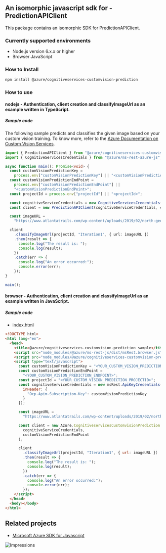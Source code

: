 ## An isomorphic javascript sdk for - PredictionAPIClient

This package contains an isomorphic SDK for PredictionAPIClient.

### Currently supported environments

- Node.js version 6.x.x or higher
- Browser JavaScript

### How to Install

```bash
npm install @azure/cognitiveservices-customvision-prediction
```

### How to use

#### nodejs - Authentication, client creation and classifyImageUrl as an example written in TypeScript.

##### Sample code
The following sample predicts and classifies the given image based on your custom vision training. To know more, refer to the [Azure Documentation on Custom Vision Services](https://docs.microsoft.com/en-us/azure/cognitive-services/custom-vision-service/home).

```typescript
import { PredictionAPIClient } from "@azure/cognitiveservices-customvision-prediction";
import { CognitiveServicesCredentials } from "@azure/ms-rest-azure-js";

async function main(): Promise<void> {
  const customVisionPredictionKey =
    process.env["customVisionPredictionKey"] || "<customVisionPredictionKey>";
  const customVisionPredictionEndPoint =
    process.env["customVisionPredictionEndPoint"] ||
    "<customVisionPredictionEndPoint>";
  const projectId = process.env["projectId"] || "<projectId>";

  const cognitiveServiceCredentials = new CognitiveServicesCredentials(customVisionPredictionKey);
  const client = new PredictionAPIClient(cognitiveServiceCredentials, customVisionPredictionEndPoint);

  const imageURL =
    "https://www.atlantatrails.com/wp-content/uploads/2019/02/north-georgia-waterfalls-1024x683.jpg";

  client
    .classifyImageUrl(projectId, "Iteration1", { url: imageURL })
    .then(result => {
      console.log("The result is: ");
      console.log(result);
    })
    .catch(err => {
      console.log("An error occurred:");
      console.error(err);
    });
}

main();
```

#### browser - Authentication, client creation and classifyImageUrl  as an example written in JavaScript.

##### Sample code

- index.html
```html
<!DOCTYPE html>
<html lang="en">
  <head>
    <title>@azure/cognitiveservices-customvision-prediction sample</title>
    <script src="node_modules/@azure/ms-rest-js/dist/msRest.browser.js"></script>
    <script src="node_modules/@azure/cognitiveservices-customvision-prediction/dist/cognitiveservices-customvision-prediction.js"></script>
    <script type="text/javascript">
      const customVisionPredictionKey = "<YOUR_CUSTOM_VISION_PREDICTION_KEY>";
      const customVisionPredictionEndPoint =
        "<YOUR_CUSTOM_VISION_PREDICTION_ENDPOINT>";
      const projectId = "<YOUR_CUSTOM_VISION_PREDICTION_PROJECTID>";
      const cognitiveServiceCredentials = new msRest.ApiKeyCredentials({
        inHeader: {
          "Ocp-Apim-Subscription-Key": customVisionPredictionKey
        }
      });

      const imageURL =
        "https://www.atlantatrails.com/wp-content/uploads/2019/02/north-georgia-waterfalls-1024x683.jpg";

      const client = new Azure.CognitiveservicesCustomvisionPrediction.PredictionAPIClient(
        cognitiveServiceCredentials,
        customVisionPredictionEndPoint
      );

      client
        .classifyImageUrl(projectId, "Iteration1", { url: imageURL })
        .then(result => {
          console.log("The result is: ");
          console.log(result);
        })
        .catch(err => {
          console.log("An error occurred:");
          console.error(err);
        });
    </script>
  </head>
  <body></body>
</html>
```

## Related projects

- [Microsoft Azure SDK for Javascript](https://github.com/Azure/azure-sdk-for-js)

![Impressions](https://azure-sdk-impressions.azurewebsites.net/api/impressions/azure-sdk-for-js%2Fsdk%2Fcognitiveservices%2Fcognitiveservices-customvision-prediction%2FREADME.png)
